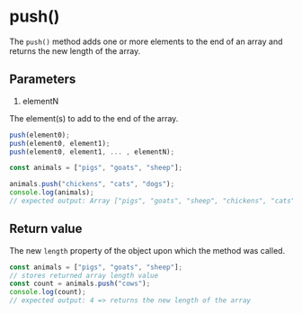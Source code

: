 # push()

The `push()` method adds one or more elements to the end of an array and returns the new length of the array.

## Parameters

1. elementN

The element(s) to add to the end of the array.

```js
push(element0);
push(element0, element1);
push(element0, element1, ... , elementN);
```

```js
const animals = ["pigs", "goats", "sheep"];

animals.push("chickens", "cats", "dogs");
console.log(animals);
// expected output: Array ["pigs", "goats", "sheep", "chickens", "cats", "dogs"]
```

## Return value

The new `length` property of the object upon which the method was called.

```js
const animals = ["pigs", "goats", "sheep"];
// stores returned array length value
const count = animals.push("cows");
console.log(count);
// expected output: 4 => returns the new length of the array
```
